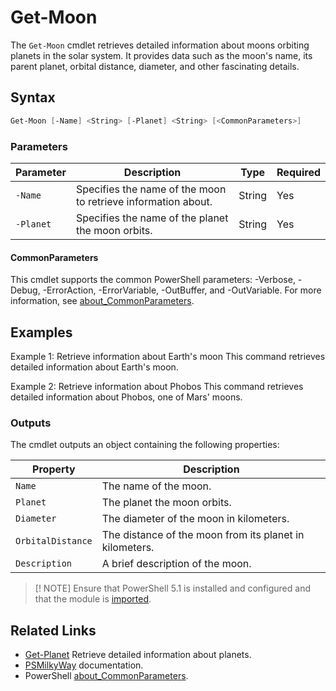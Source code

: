 # Get-Moon

The `Get-Moon` cmdlet retrieves detailed information about moons orbiting planets in the solar system. It provides data such as the moon's name, its parent planet, orbital distance, diameter, and other fascinating details.

## Syntax

```powershell
Get-Moon [-Name] <String> [-Planet] <String> [<CommonParameters>]
```

### Parameters

| Parameter | Description                                           | Type   | Required |
|-----------|-------------------------------------------------------|--------|----------|
| `-Name`   | Specifies the name of the moon to retrieve information about. | String | Yes      |
| `-Planet` | Specifies the name of the planet the moon orbits.     | String | Yes      |

#### CommonParameters

This cmdlet supports the common PowerShell parameters: -Verbose, -Debug, -ErrorAction, -ErrorVariable, -OutBuffer, and -OutVariable. For more information, see [about_CommonParameters](https://learn.microsoft.com/en-us/powershell/module/microsoft.powershell.core/about/about_commonparameters?view=powershell-7.5).

## Examples

Example 1: Retrieve information about Earth's moon
This command retrieves detailed information about Earth's moon.

Example 2: Retrieve information about Phobos
This command retrieves detailed information about Phobos, one of Mars' moons.

### Outputs

The cmdlet outputs an object containing the following properties:

| Property          | Description                                                   |
|-------------------|---------------------------------------------------------------|
| `Name`            | The name of the moon.                                         |
| `Planet`          | The planet the moon orbits.                                   |
| `Diameter`        | The diameter of the moon in kilometers.                       |
| `OrbitalDistance` | The distance of the moon from its planet in kilometers.       |
| `Description`     | A brief description of the moon.                              |

> [! NOTE]
> Ensure that PowerShell 5.1 is installed and configured and that the module is [imported](/docs/requirements.md).

## Related Links

- [Get-Planet](/docs/get-planet.md) Retrieve detailed information about planets.
- [PSMilkyWay](/README.md) documentation.
- PowerShell [about_CommonParameters](https://learn.microsoft.com/en-us/powershell/module/microsoft.powershell.core/about/about_commonparameters?view=powershell-7.5).
